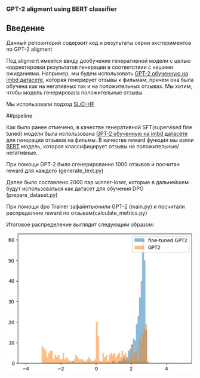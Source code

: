 ### GPT-2 aligment using BERT classifier

## Введение

Данный репозиторий содержит код и результаты серии экспериментов по GPT-2 aligment

Под aligment имеется ввиду дообучение генеративной модели с целью корректировки результатов генерации в соответствии с нашими ожиданиями. 
Например, мы будем использовать [GPT-2 обученную на imbd датасете](https://huggingface.co/lvwerra/gpt2-imdb), которая генерирует отзывы к фильмам, причем она была обучена как на негативных так и на положительных отзывах. Мы хотим, чтобы модель генерировала положительные отзывы.

Мы использовали подход [SLiC-HF](https://arxiv.org/pdf/2305.10425.pdf)

##pipeline

Как было ранее отмечено, в качестве генеративной SFT(supervised fine tuned) модели была использована [GPT-2 обученную на imbd датасете](https://huggingface.co/lvwerra/gpt2-imdb) для генерации отзывов на фильмы. В качестве reward функции мы взяли [BERT](https://huggingface.co/lvwerra/distilbert-imdb) модель, которая классифицирует отзывы на положительные/негативные.

При помощи GPT-2 было сгенерированно 1000 отзывов и посчитан reward для каждого (generate_text.py)

Далее было составлено 2000 пар winner-loser, которые в дальнейшем будут использоваться как датасет для обучения DPO (prepare_dataset.py)

При помощи dpo Trainer зафайнтьюнили GPT-2 (main.py) и посчитали распределние reward по отзывам(calculate_metrics.py)

Итоговое распределение выглядит следующим образом:

![Image alt](https://github.com/Revelia/GPT2-aligment/blob/master/images/result.jpg)
